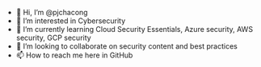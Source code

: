 - 👋 Hi, I’m @pjchacong
- 👀 I’m interested in Cybersecurity
- 🌱 I’m currently learning Cloud Security Essentials, Azure security, AWS security, GCP security
- 💞️ I’m looking to collaborate on security content and best practices
- 📫 How to reach me here in GitHub

<!---
pjchacong/pjchacong is a ✨ special ✨ repository because its `README.md` (this file) appears on your GitHub profile.
You can click the Preview link to take a look at your changes.
--->
